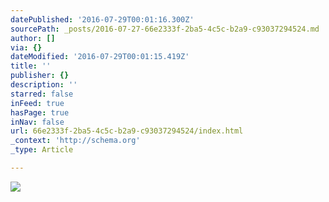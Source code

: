 ```yaml
---
datePublished: '2016-07-29T00:01:16.300Z'
sourcePath: _posts/2016-07-27-66e2333f-2ba5-4c5c-b2a9-c93037294524.md
author: []
via: {}
dateModified: '2016-07-29T00:01:15.419Z'
title: ''
publisher: {}
description: ''
starred: false
inFeed: true
hasPage: true
inNav: false
url: 66e2333f-2ba5-4c5c-b2a9-c93037294524/index.html
_context: 'http://schema.org'
_type: Article

---
```

![](https://the-grid-user-content.s3-us-west-2.amazonaws.com/a442fea5-f07d-40e9-971e-97b0d49b1f93.jpg)
